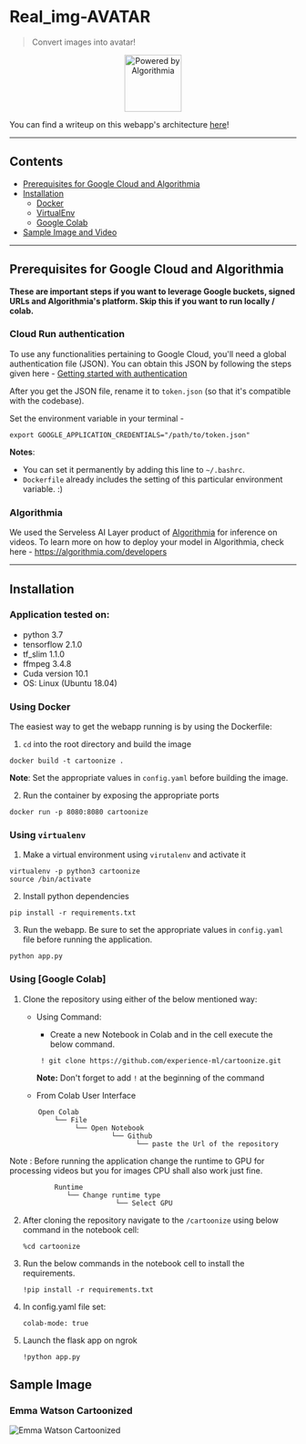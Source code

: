 # Real_img-AVATAR



> Convert images  into avatar!

<div style="text-align:center"><img height="100" alt="Powered by Algorithmia" style="border-width:0" src="static/sample_images/algorithmia.jpeg" /></div>

You can find a writeup on this webapp's architecture [here](https://medium.com/@Niraj_pandkar/how-we-built-an-inexpensive-scalable-architecture-to-cartoonize-the-world-8610050f90a0)!

---

## Contents

- [Prerequisites for Google Cloud and Algorithmia](#prerequisites-for-google-cloud-and-algorithmia)
- [Installation](#installation)
  - [Docker](#using-docker)
  - [VirtualEnv](#using-virtualenv)
  - [Google Colab](#using-google-colab)
- [Sample Image and Video](#sample-image-and-video)

---

## Prerequisites for Google Cloud and Algorithmia

**These are important steps if you want to leverage Google buckets, signed URLs and Algorithmia's platform. Skip this if you want to run locally / colab.**

### Cloud Run authentication
To use any functionalities pertaining to Google Cloud, you'll need a global authentication file (JSON). You can obtain this JSON by following the steps given here - [Getting started with authentication](https://cloud.google.com/docs/authentication/getting-started)

After you get the JSON file, rename it to `token.json` (so that it's compatible with the codebase). 

Set the environment variable in your terminal -
```
export GOOGLE_APPLICATION_CREDENTIALS="/path/to/token.json"
```
**Notes**:
- You can set it permanently by adding this line to `~/.bashrc`.
- `Dockerfile` already includes the setting of this particular environment variable. :)


### Algorithmia
We used the Serveless AI Layer product of [Algorithmia](https://algorithmia.com/serverless-ai-layer) for inference on videos.
To learn more on how to deploy your model in Algorithmia, check here - https://algorithmia.com/developers

---

## Installation

### Application tested on:

- python 3.7
- tensorflow 2.1.0 
- tf_slim 1.1.0
- ffmpeg 3.4.8
- Cuda version 10.1
- OS: Linux (Ubuntu 18.04)

### Using Docker

The easiest way to get the webapp running is by using the Dockerfile:

1. `cd` into the root directory and build the image
```
docker build -t cartoonize .
```
**Note**: Set the appropriate values in `config.yaml` before building the image.

2. Run the container by exposing the appropriate ports
```
docker run -p 8080:8080 cartoonize
```


### Using `virtualenv`

1. Make a virtual environment using `virutalenv` and activate it
```
virtualenv -p python3 cartoonize
source /bin/activate
```
2. Install python dependencies
```
pip install -r requirements.txt
```
3. Run the webapp. Be sure to set the appropriate values in `config.yaml` file before running the application.
```
python app.py
```

### Using [Google Colab]
1. Clone the repository using either of the below mentioned way:
   - Using Command:
        - Create a new Notebook in Colab and in the cell execute the below command.  
        
        ```
         ! git clone https://github.com/experience-ml/cartoonize.git
        ```
        **Note:** Don't forget to add `!` at the beginning of the command
        
    - From Colab User Interface
 ```
        Open Colab
            └── File
                 └── Open Notebook
                          └── Github
                                └── paste the Url of the repository
 ```
 Note :  Before running the application change the runtime to GPU for processing videos but you for images CPU shall also work just fine.
 ```
            Runtime
               └── Change runtime type
                           └── Select GPU
 ```
2. After cloning the repository navigate to the `/cartoonize` using below command in the notebook cell:

   ```
   %cd cartoonize
   ```
3. Run the below commands in the notebook cell to install the requirements. 

   ```
   !pip install -r requirements.txt
   ```


4. In config.yaml file set: 

   ``` 
   colab-mode: true 
   ``` 
   
5. Launch the flask app on ngrok

   ```
   !python app.py
   ```


## Sample Image

### Emma Watson Cartoonized
<img alt="Emma Watson Cartoonized" style="border-width:0" src="static/sample_images/twitter_image.png" />

